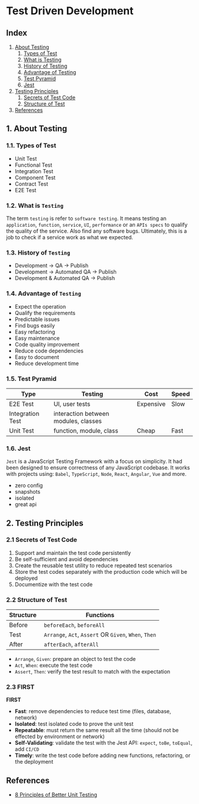 # Test Driven Development

## Index

1. [About Testing](#about-testing)
   1. [Types of Test](#types-of-test)
   2. [What is Testing](#what-is-testing)
   3. [History of Testing](#history-of-testing)
   4. [Advantage of Testing](#advantage-of-testing)
   5. [Test Pyramid](#test-pyramid)
   6. [Jest](#jest)
2. [Testing Principles](#testing-principles)
   1. [Secrets of Test Code](#secrets-of-test-code)
   2. [Structure of Test](#structure-of-test)
3. [References](#references)

## <a name="about-testing"></a>1. About Testing

### <a name="types-of-test"></a>1.1. Types of Test

- Unit Test
- Functional Test
- Integration Test
- Component Test
- Contract Test
- E2E Test

### <a name="what-is-testing"></a>1.2. What is `Testing`

The term `testing` is refer to `software testing`. It means testing an `application`, `function`, `service`, `UI`, `performance` or an `APIs specs` to qualify the quality of the service. Also find any software bugs. Ultimately, this is a job to check if a service work as what we expected.

### <a name="history-of-testing"></a>1.3. History of `Testing`

- Development → QA → Publish
- Development → Automated QA → Publish
- Development & Automated QA → Publish

### <a name="advantage-of-testing"></a>1.4. Advantage of `Testing`

- Expect the operation
- Qualify the requirements
- Predictable issues
- Find bugs easily
- Easy refactoring
- Easy maintenance
- Code quality improvement
- Reduce code dependencies
- Easy to document
- Reduce development time

### <a name="test-pyramid"></a>1.5. Test Pyramid

| Type             | Testing                              | Cost      | Speed |
| ---------------- | ------------------------------------ | --------- | ----- |
| E2E Test         | UI, user tests                       | Expensive | Slow  |
| Integration Test | interaction between modules, classes |           |       |
| Unit Test        | function, module, class              | Cheap     | Fast  |

### <a name="jest"></a>1.6. Jest

`Jest` is a JavaScript Testing Framework with a focus on simplicity. It had been designed to ensure correctness of any JavaScript codebase. It works with projects using: `Babel`, `TypeScript`, `Node`, `React`, `Angular`, `Vue` and more.

- zero config
- snapshots
- isolated
- great api

## <a name="testing-principles"></a>2. Testing Principles

### <a name="secrets-of-test-code"></a>2.1 Secrets of Test Code

1. Support and maintain the test code persistently
2. Be self-sufficient and avoid dependencies
3. Create the reusable test utility to reduce repeated test scenarios
4. Store the test codes separately with the production code which will be deployed
5. Documentize with the test code

### <a name="structure-of-test"></a>2.2 Structure of Test

| Structure  | Functions                                             |
| ---------- | ----------------------------------------------------- |
| Before     | `beforeEach`, `beforeAll`                             |
| Test       | `Arrange`, `Act`, `Assert` OR `Given`, `When`, `Then` |
| After      | `afterEach`, `afterAll`                               |

- `Arrange`, `Given`: prepare an object to test the code
- `Act`, `When`: execute the test code
- `Assert`, `Then`: verify the test result to match with the expectation

### <a name="first"></a>2.3 FIRST

**FIRST**

- **Fast**: remove dependencies to reduce test time (files, database, network)
- **Isolated**: test isolated code to prove the unit test
- **Repeatable**: must return the same result all the time (should not be effected by environment or network)
- **Self-Validating**: validate the test with the Jest API: `expect`, `toBe`, `toEqual`, add `CI/CD`
- **Timely**: write the test code before adding new functions, refactoring, or the deployment

## <a name="references"></a>References

- [8 Principles of Better Unit Testing](https://esj.com/Articles/2012/09/24/Better-Unit-Testing.aspx?Page=1)
